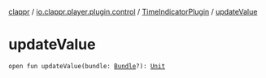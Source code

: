 [clappr](../../index.md) / [io.clappr.player.plugin.control](../index.md) / [TimeIndicatorPlugin](index.md) / [updateValue](./update-value.md)

# updateValue

`open fun updateValue(bundle: `[`Bundle`](https://developer.android.com/reference/android/os/Bundle.html)`?): `[`Unit`](https://kotlinlang.org/api/latest/jvm/stdlib/kotlin/-unit/index.html)
